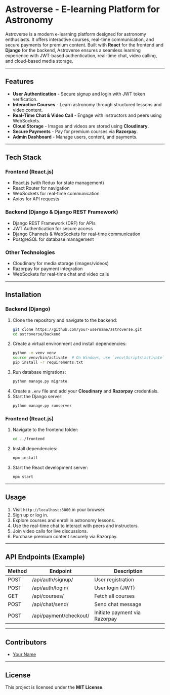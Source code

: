# Astroverse - E-learning Platform for Astronomy

Astroverse is a modern e-learning platform designed for astronomy enthusiasts. It offers interactive courses, real-time communication, and secure payments for premium content. Built with **React** for the frontend and **Django** for the backend, Astroverse ensures a seamless learning experience with JWT-based authentication, real-time chat, video calling, and cloud-based media storage.

---

## Features
- **User Authentication** - Secure signup and login with JWT token verification.
- **Interactive Courses** - Learn astronomy through structured lessons and video content.
- **Real-Time Chat & Video Call** - Engage with instructors and peers using WebSockets.
- **Cloud Storage** - Images and videos are stored using **Cloudinary**.
- **Secure Payments** - Pay for premium courses via **Razorpay**.
- **Admin Dashboard** - Manage users, content, and payments.

---

## Tech Stack

### **Frontend (React.js)**
- React.js (with Redux for state management)
- React Router for navigation
- WebSockets for real-time communication
- Axios for API requests

### **Backend (Django & Django REST Framework)**
- Django REST Framework (DRF) for APIs
- JWT Authentication for secure access
- Django Channels & WebSockets for real-time communication
- PostgreSQL for database management

### **Other Technologies**
- Cloudinary for media storage (images/videos)
- Razorpay for payment integration
- WebSockets for real-time chat and video calls

---

## Installation

### **Backend (Django)**
1. Clone the repository and navigate to the backend:
   ```sh
   git clone https://github.com/your-username/astroverse.git
   cd astroverse/backend
   ```
2. Create a virtual environment and install dependencies:
   ```sh
   python -m venv venv
   source venv/bin/activate  # On Windows, use `venv\Scripts\activate`
   pip install -r requirements.txt
   ```
3. Run database migrations:
   ```sh
   python manage.py migrate
   ```
4. Create a `.env` file and add your **Cloudinary** and **Razorpay** credentials.
5. Start the Django server:
   ```sh
   python manage.py runserver
   ```

### **Frontend (React.js)**
1. Navigate to the frontend folder:
   ```sh
   cd ../frontend
   ```
2. Install dependencies:
   ```sh
   npm install
   ```
3. Start the React development server:
   ```sh
   npm start
   ```

---

## Usage
1. Visit `http://localhost:3000` in your browser.
2. Sign up or log in.
3. Explore courses and enroll in astronomy lessons.
4. Use the real-time chat to interact with peers and instructors.
5. Join video calls for live discussions.
6. Purchase premium content securely via Razorpay.

---

## API Endpoints (Example)
| Method | Endpoint                | Description               |
|--------|------------------------|---------------------------|
| POST   | /api/auth/signup/       | User registration         |
| POST   | /api/auth/login/        | User login (JWT)          |
| GET    | /api/courses/           | Fetch all courses         |
| POST   | /api/chat/send/         | Send chat message         |
| POST   | /api/payment/checkout/  | Initiate payment via Razorpay |

---

## Contributors
- [Your Name](https://github.com/jayalakshmi1212)

---

## License
This project is licensed under the **MIT License**.

